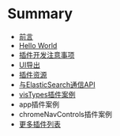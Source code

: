 # Summary

* [前言](README.md)
* [Hello World](hello-world.md)
* [插件开发注意事项](cha-jian-kai-fa-zhu-yi-shi-xiang.md)
* [UI导出](uidao-chu.md)
* [插件资源](chapter1.md)
* [与ElasticSearch通信API](huo-qu-elasticsearch-tong-xin-api.md)
* [visTypes插件案例](vistypescha-jian-an-li.md)
* app插件案例
* chromeNavControls插件案例
* [更多插件列表](geng-duo-cha-jian-lie-biao.md)

